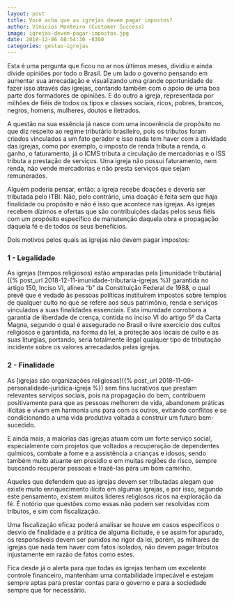```yaml
---
layout: post
title: Você acha que as igrejas devem pagar impostos?
author: Vinicios Monteiro (Customer Success)
image: igrejas-devem-pagar-impostos.jpg
date: 2018-12-06 08:54:30 -0300
categories: gestao-igrejas
---
```


Esta é uma pergunta que ficou no ar nos últimos meses, dividiu e ainda divide opiniões por todo o Brasil. De um lado o governo pensando em aumentar sua arrecadação e visualizando uma grande oportunidade de fazer isso através das igrejas, contando também com o apoio de uma boa parte dos formadores de opiniões. E do outro a igreja, representada por milhões de fiéis de todos os tipos e classes sociais, ricos, pobres, brancos, negros, homens, mulheres, doutos e iletrados.

A questão na sua essência já nasce com uma incoerência de propósito no que diz respeito ao regime tributário brasileiro, pois os tributos foram criados vinculados a um fato gerador e isso nada tem haver com a atividade das igrejas, como por exemplo, o imposto de renda tributa a renda, o ganho, o faturamento, já o ICMS tributa a circulação de mercadorias e o ISS tributa a prestação de serviços. Uma igreja não possui faturamento, nem renda, não vende mercadorias e não presta serviços que sejam remunerados.

Alguém poderia pensar, então: a igreja recebe doações e deveria ser tributada pelo ITBI. Não, pelo contrário, uma doação é feita sem que haja finalidade ou propósito e não é isso que acontece nas igrejas. As igrejas recebem dízimos e ofertas que são contribuições dadas pelos seus fiéis com um propósito específico de manutenção daquela obra e propagação daquela fé e de todos os seus benefícios.

Dois motivos pelos quais as igrejas não devem pagar impostos:

### 1 - Legalidade

As igrejas (tempos religiosos) estão amparadas pela [imunidade tributária]({% post_url 2018-12-11-imunidade-tributaria-igrejas %}) garantida no artigo 150, Inciso VI, alínea “b” da Constituição Federal de 1988, o qual prevê que é vedado às pessoas políticas instituírem impostos sobre templos de qualquer culto no que se refere aos seus patrimônio, renda e serviços vinculados a suas finalidades essenciais. Esta imunidade corrobora a garantia de liberdade de crença, contida no inciso VI do artigo 5º da Carta Magna, segundo o qual é assegurado no Brasil o livre exercício dos cultos religiosos e garantida, na forma da lei, a proteção aos locais de culto e as suas liturgias, portando, seria totalmente ilegal qualquer tipo de tributação incidente sobre os valores arrecadados pelas igrejas.

### 2 - Finalidade

As [igrejas são organizações religiosas]({% post_url 2018-11-09-personalidade-juridica-igreja %}) sem fins lucrativos que prestam relevantes serviços sociais, pois na propagação do bem, contribuem positivamente para que as pessoas melhorem de vida, abandonem práticas ilícitas e vivam em harmonia uns para com os outros, evitando conflitos e se condicionando a uma vida produtiva voltada a construir um futuro bem-sucedido.

E ainda mais, a maiorias das igrejas atuam com um forte serviço social, especialmente com projetos que voltados a recuperação de dependentes químicos, combate a fome e a assistência a crianças e idosos, sendo também muito atuante em presídio e em muitas regiões de risco, sempre buscando recuperar pessoas e trazê-las para um bom caminho.

Aqueles que defendem que as igrejas devem ser tributadas alegam que existe muito enriquecimento ilícito em algumas igrejas, e por isso, segundo este pensamento, existem muitos líderes religiosos ricos na exploração da fé. É notório que questões como essas não podem ser resolvidas com tributos, e sim com fiscalização.

Uma fiscalização eficaz poderá analisar se houve em casos específicos o desvio de finalidade e a prática de alguma ilicitude, e se assim for apurado, os responsáveis devem ser punidos no rigor da lei, porém, as milhares de igrejas que nada tem haver com fatos isolados, não devem pagar tributos injustamente em razão de fatos como estes.

Fica desde já o alerta para que todas as igrejas tenham um excelente controle financeiro, mantenham uma contabilidade impecável e estejam sempre aptas para prestar contas para o governo e para a sociedade sempre que for necessário.
